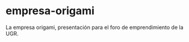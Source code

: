 empresa-origami
===============

La empresa origami, presentación para el foro de emprendimiento de la UGR. 
